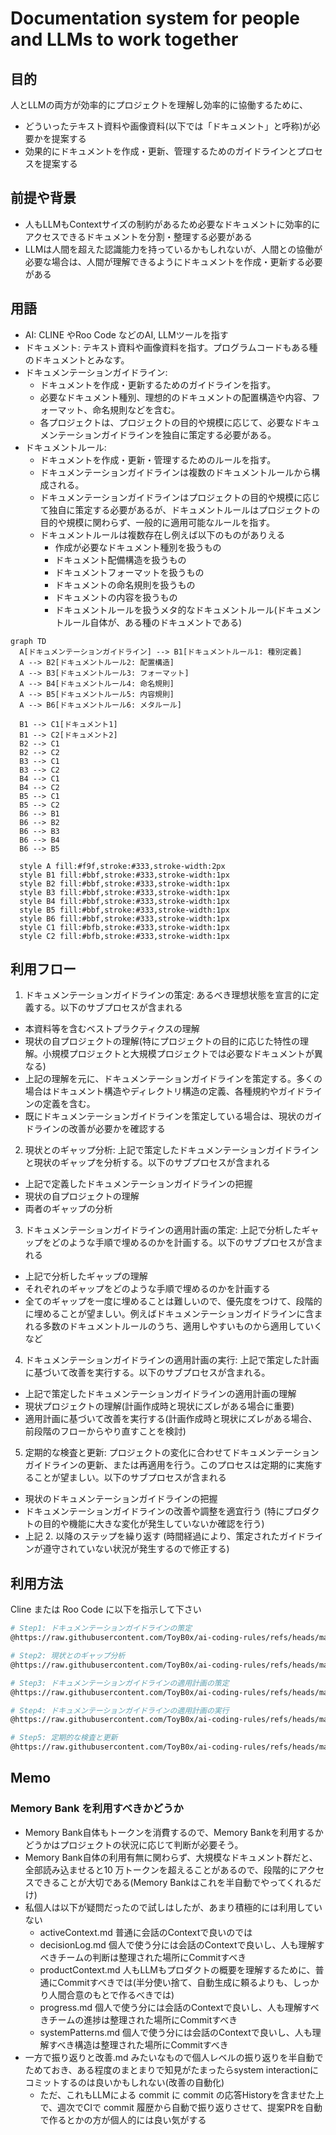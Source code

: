 # Documentation system for people and LLMs to work together

## 目的

人とLLMの両方が効率的にプロジェクトを理解し効率的に協働するために、
- どういったテキスト資料や画像資料(以下では「ドキュメント」と呼称)が必要かを提案する
- 効果的にドキュメントを作成・更新、管理するためのガイドラインとプロセスを提案する

## 前提や背景

- 人もLLMもContextサイズの制約があるため必要なドキュメントに効率的にアクセスできるドキュメントを分割・整理する必要がある
- LLMは人間を超えた認識能力を持っているかもしれないが、人間との協働が必要な場合は、人間が理解できるようにドキュメントを作成・更新する必要がある

## 用語

- AI: CLINE やRoo Code などのAI, LLMツールを指す
- ドキュメント: テキスト資料や画像資料を指す。プログラムコードもある種のドキュメントとみなす。
- ドキュメンテーションガイドライン:
  - ドキュメントを作成・更新するためのガイドラインを指す。
  - 必要なドキュメント種別、理想的のドキュメントの配置構造や内容、フォーマット、命名規則などを含む。
  - 各プロジェクトは、プロジェクトの目的や規模に応じて、必要なドキュメンテーションガイドラインを独自に策定する必要がある。
- ドキュメントルール:
  - ドキュメントを作成・更新・管理するためのルールを指す。
  - ドキュメンテーションガイドラインは複数のドキュメントルールから構成される。
  - ドキュメンテーションガイドラインはプロジェクトの目的や規模に応じて独自に策定する必要があるが、ドキュメントルールはプロジェクトの目的や規模に関わらず、一般的に適用可能なルールを指す。
  - ドキュメントルールは複数存在し例えば以下のものがありえる
    - 作成が必要なドキュメント種別を扱うもの
    - ドキュメント配備構造を扱うもの
    - ドキュメントフォーマットを扱うもの
    - ドキュメントの命名規則を扱うもの
    - ドキュメントの内容を扱うもの
    - ドキュメントルールを扱うメタ的なドキュメントルール(ドキュメントルール自体が、ある種のドキュメントである)

```mermaid
graph TD
  A[ドキュメンテーションガイドライン] --> B1[ドキュメントルール1: 種別定義]
  A --> B2[ドキュメントルール2: 配置構造]
  A --> B3[ドキュメントルール3: フォーマット]
  A --> B4[ドキュメントルール4: 命名規則]
  A --> B5[ドキュメントルール5: 内容規則]
  A --> B6[ドキュメントルール6: メタルール]
  
  B1 --> C1[ドキュメント1]
  B1 --> C2[ドキュメント2]
  B2 --> C1
  B2 --> C2
  B3 --> C1
  B3 --> C2
  B4 --> C1
  B4 --> C2
  B5 --> C1
  B5 --> C2
  B6 --> B1
  B6 --> B2
  B6 --> B3
  B6 --> B4
  B6 --> B5
  
  style A fill:#f9f,stroke:#333,stroke-width:2px
  style B1 fill:#bbf,stroke:#333,stroke-width:1px
  style B2 fill:#bbf,stroke:#333,stroke-width:1px
  style B3 fill:#bbf,stroke:#333,stroke-width:1px
  style B4 fill:#bbf,stroke:#333,stroke-width:1px
  style B5 fill:#bbf,stroke:#333,stroke-width:1px
  style B6 fill:#bbf,stroke:#333,stroke-width:1px
  style C1 fill:#bfb,stroke:#333,stroke-width:1px
  style C2 fill:#bfb,stroke:#333,stroke-width:1px
```

## 利用フロー

1. ドキュメンテーションガイドラインの策定: あるべき理想状態を宣言的に定義する。以下のサブプロセスが含まれる
  - 本資料等を含むベストプラクティクスの理解
  - 現状の自プロジェクトの理解(特にプロジェクトの目的に応じた特性の理解。小規模プロジェクトと大規模プロジェクトでは必要なドキュメントが異なる)
  - 上記の理解を元に、ドキュメンテーションガイドラインを策定する。多くの場合はドキュメント構造やディレクトリ構造の定義、各種規約やガイドラインの定義を含む。
  - 既にドキュメンテーションガイドラインを策定している場合は、現状のガイドラインの改善が必要かを確認する

2. 現状とのギャップ分析: 上記で策定したドキュメンテーションガイドラインと現状のギャップを分析する。以下のサブプロセスが含まれる
  - 上記で定義したドキュメンテーションガイドラインの把握
  - 現状の自プロジェクトの理解
  - 両者のギャップの分析

3. ドキュメンテーションガイドラインの適用計画の策定: 上記で分析したギャップをどのような手順で埋めるのかを計画する。以下のサブプロセスが含まれる
  - 上記で分析したギャップの理解
  - それぞれのギャップをどのような手順で埋めるのかを計画する
  - 全てのギャップを一度に埋めることは難しいので、優先度をつけて、段階的に埋めることが望ましい。例えばドキュメンテーションガイドラインに含まれる多数のドキュメントルールのうち、適用しやすいものから適用していくなど

4. ドキュメンテーションガイドラインの適用計画の実行: 上記で策定した計画に基づいて改善を実行する。以下のサブプロセスが含まれる。
  - 上記で策定したドキュメンテーションガイドラインの適用計画の理解
  - 現状プロジェクトの理解(計画作成時と現状にズレがある場合に重要)
  - 適用計画に基づいて改善を実行する(計画作成時と現状にズレがある場合、前段階のフローからやり直すことを検討)

5. 定期的な検査と更新: プロジェクトの変化に合わせてドキュメンテーションガイドラインの更新、または再適用を行う。このプロセスは定期的に実施することが望ましい。以下のサブプロセスが含まれる
  - 現状のドキュメンテーションガイドラインの把握
  - ドキュメンテーションガイドラインの改善や調整を適宜行う (特にプロダクトの目的や機能に大きな変化が発生していないか確認を行う)
  - 上記 2. 以降のステップを繰り返す (時間経過により、策定されたガイドラインが遵守されていない状況が発生するので修正する)

## 利用方法

Cline または Roo Code に以下を指示して下さい

```bash
# Step1: ドキュメンテーションガイドラインの策定
@https://raw.githubusercontent.com/ToyB0x/ai-coding-rules/refs/heads/main/Guideline.md の内容を参考に Step1 のドキュメンテーションガイドラインを策定して

# Step2: 現状とのギャップ分析
@https://raw.githubusercontent.com/ToyB0x/ai-coding-rules/refs/heads/main/Guideline.md の内容を参考に Step2 のドキュメンテーションガイドラインの現状とのギャップ分析を行って

# Step3: ドキュメンテーションガイドラインの適用計画の策定
@https://raw.githubusercontent.com/ToyB0x/ai-coding-rules/refs/heads/main/Guideline.md の内容を参考に Step3 のドキュメンテーションガイドラインの適用計画を策定して

# Step4: ドキュメンテーションガイドラインの適用計画の実行
@https://raw.githubusercontent.com/ToyB0x/ai-coding-rules/refs/heads/main/Guideline.md の内容を参考に Step4 のドキュメンテーションガイドラインの適用計画を実行して

# Step5: 定期的な検査と更新
@https://raw.githubusercontent.com/ToyB0x/ai-coding-rules/refs/heads/main/Guideline.md の内容を参考に Step5 のドキュメンテーションガイドラインの定期的な検査と更新を行って
```

## Memo

### Memory Bank を利用すべきかどうか

- Memory Bank自体もトークンを消費するので、Memory Bankを利用するかどうかはプロジェクトの状況に応じて判断が必要そう。
- Memory Bank自体の利用有無に関わらず、大規模なドキュメント群だと、全部読み込ませると10 万トークンを超えることがあるので、段階的にアクセスできることが大切である(Memory Bankはこれを半自動でやってくれるだけ)
- 私個人は以下が疑問だったので試しはしたが、あまり積極的には利用していない
  - activeContext.md    普通に会話のContextで良いのでは
  - decisionLog.md      個人で使う分には会話のContextで良いし、人も理解すべきチームの判断は整理された場所にCommitすべき
  - productContext.md   人もLLMもプロダクトの概要を理解するために、普通にCommitすべきでは(半分使い捨て、自動生成に頼るよりも、しっかり人間合意のもとで作るべきでは)
  - progress.md         個人で使う分には会話のContextで良いし、人も理解すべきチームの進捗は整理された場所にCommitすべき
  - systemPatterns.md   個人で使う分には会話のContextで良いし、人も理解すべき構造は整理された場所にCommitすべき
- 一方で振り返りと改善.md みたいなもので個人レベルの振り返りを半自動でためておき、ある程度のまとまりで知見がたまったらsystem interactionにコミットするのは良いかもしれない(改善の自動化)
  - ただ、これもLLMによる commit に commit の応答Historyを含ませた上で、週次でCIで commit 履歴から自動で振り返りさせて、提案PRを自動で作るとかの方が個人的には良い気がする
